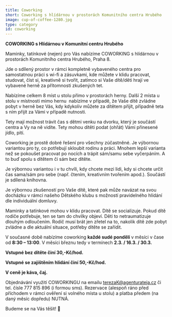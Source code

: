 ```yaml
---
title: Coworking
short: Coworking s hlídárnou v prostorách Komunitního centra Hrubého
image: cup-of-coffee-1280.jpg
type: category
id: coworking
---
```

**COWORKING s Hlídárnou v Komunitní centru Hrubého**

Maminky, tatínkové (nejen) pro Vás nabízíme COWORKING s hlídárnou v prostorách Komunitního centra Hrubého, Praha 8.

Jde o sdílený prostor v rámci kompletně vybaveného centra pro samostatnou práci s wi-fi a zásuvkami, kde můžete v klidu pracovat, studovat, číst si, kreativně si tvořit, zatímco si Vaše dítě/děti hrají ve vybavené herně za přítomnosti zkušených tet.

Nabízíme celkem 8 míst u stolu přímo v prostorách herny. Další 2 místa u stolu v místnosti mimo hernu  nabízíme v případě, že Vaše dítě zvládne pobyt v herně bez Vás, kdy kdykoliv můžete za dítětem přijít, případně teta s ním přijít za Vámi v případě nutnosti.

Tety mají možnost trávit čas s dětmi venku na dvorku, který je součástí centra a Vy na ně vidíte. Tety mohou dítěti podat (ohřát) Vámi přinesené jídlo, pití.

Coworking je prostě dobré řešení pro všechny zúčastněné. Je výbornou variantou pro ty, co potřebují skloubit rodinu a práci. Mnohem lepší varianta než se pokoušet pracovat po nocích a trápit sám/samu sebe vyčerpáním. A to buď spolu s dítětem či sám bez dítěte.

Je výbornou variantou i v tu chvíli, kdy chcete mezi lidi, kdy si chcete určit čas sama/sám pro sebe (např. čtením, kreativním tvořením apod.). Součástí je sdílená knihovna.

Je výbornou zkušeností pro Vaše dítě, které pak může navázat na svou docházku v rámci našeho Dětského klubu s možností pravidelného hlídání dle individuální domluvy.

Maminky a tatínkové mohou v klidu pracovat. Dítě se socializuje. Pokud dítě rodiče potřebuje, ten se tam do chvilky objeví. Děti to netraumatizuje dlouhým odloučením. Rodič musí brát jen zřetel na to, nakolik dítě zde pobyt zvládne a dle aktuální situace, potřeby dítěte se zařídit.

V současné době nabízíme coworking **každé sudé pondělí** v měsíci v čase od **8:30 – 13:00**. V měsíci březnu tedy v termínech **2.3. / 16.3. / 30.3.**

**Vstupné bez dítěte činí 30,-Kč/hod.**

**Vstupné se zajištěním hlídání činí 50,-Kč/hod.**

**V ceně je káva, čaj.**

Objednávání využití COWORKINGU na emailu terezaK@agenturateja.cz či tel. čísle 777 815 896 (i formou sms). Rezervace (alespoň ráno před příchodem v rámci ověření si volného místa u stolu) a platba předem (na daný měsíc dopředu) NUTNÁ.

Budeme se na Vás těšit! 🙂
